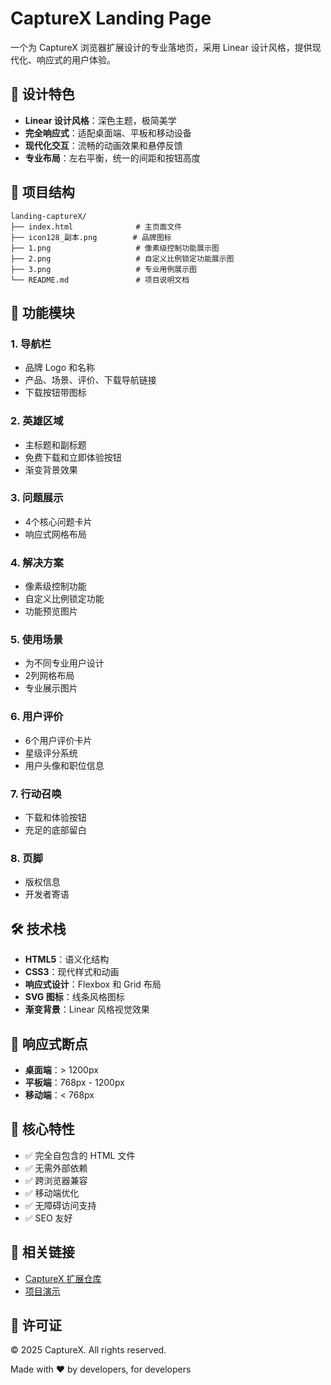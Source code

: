# CaptureX Landing Page

一个为 CaptureX 浏览器扩展设计的专业落地页，采用 Linear 设计风格，提供现代化、响应式的用户体验。

## 🎨 设计特色

- **Linear 设计风格**：深色主题，极简美学
- **完全响应式**：适配桌面端、平板和移动设备
- **现代化交互**：流畅的动画效果和悬停反馈
- **专业布局**：左右平衡，统一的间距和按钮高度

## 📁 项目结构

```
landing-captureX/
├── index.html              # 主页面文件
├── icon128_副本.png        # 品牌图标
├── 1.png                   # 像素级控制功能展示图
├── 2.png                   # 自定义比例锁定功能展示图
├── 3.png                   # 专业用例展示图
└── README.md               # 项目说明文档
```

## 🚀 功能模块

### 1. 导航栏
- 品牌 Logo 和名称
- 产品、场景、评价、下载导航链接
- 下载按钮带图标

### 2. 英雄区域
- 主标题和副标题
- 免费下载和立即体验按钮
- 渐变背景效果

### 3. 问题展示
- 4个核心问题卡片
- 响应式网格布局

### 4. 解决方案
- 像素级控制功能
- 自定义比例锁定功能
- 功能预览图片

### 5. 使用场景
- 为不同专业用户设计
- 2列网格布局
- 专业展示图片

### 6. 用户评价
- 6个用户评价卡片
- 星级评分系统
- 用户头像和职位信息

### 7. 行动召唤
- 下载和体验按钮
- 充足的底部留白

### 8. 页脚
- 版权信息
- 开发者寄语

## 🛠 技术栈

- **HTML5**：语义化结构
- **CSS3**：现代样式和动画
- **响应式设计**：Flexbox 和 Grid 布局
- **SVG 图标**：线条风格图标
- **渐变背景**：Linear 风格视觉效果

## 📱 响应式断点

- **桌面端**：> 1200px
- **平板端**：768px - 1200px
- **移动端**：< 768px

## 🎯 核心特性

- ✅ 完全自包含的 HTML 文件
- ✅ 无需外部依赖
- ✅ 跨浏览器兼容
- ✅ 移动端优化
- ✅ 无障碍访问支持
- ✅ SEO 友好

## 🔗 相关链接

- [CaptureX 扩展仓库](https://github.com/xingyan-ai/CaptureX)
- [项目演示](https://xingyan-ai.github.io/captrueX-landingpage/)

## 📄 许可证

© 2025 CaptureX. All rights reserved.

Made with ❤️ by developers, for developers
